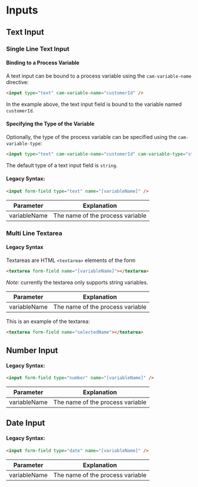 # Inputs

## Text Input

### Single Line Text Input

#### Binding to a Process Variable

A text input can be bound to a process variable using the `cam-variable-name` directive:

```html
<input type="text" cam-variable-name="customerId" />
```

In the example above, the text input field is bound to the variable named `customerId`.

#### Specifying the Type of the Variable

Optionally, the type of the process variable can be specified using the `cam-variable-type`:


```html
<input type="text" cam-variable-name="customerId" cam-variable-type="string" />
```

The default type of a text input field is `string`.

#### Legacy Syntax:

```html
<input form-field type="text" name="[variableName]" />
```

Parameter | Explanation
--------- | -----------
variableName | The name of the process variable 

### Multi Line Textarea

#### Legacy Syntax

Textareas are HTML `<textarea>` elements of the form

```html
<textarea form-field name="[variableName]"></textarea>
```

*Note:* currently the textarea only supports string variables.

Parameter | Explanation
--------- | -----------
variableName | The name of the process variable 

This is an example of the textarea:

```html
<textarea form-field name="selectedName"></textarea>
```

## Number Input

#### Legacy Syntax:

```html
<input form-field type="number" name="[variableName]" />
```

Parameter | Explanation
--------- | -----------
variableName | The name of the process variable


## Date Input

#### Legacy Syntax:

```html
<input form-field type="date" name="[variableName]" />
```

Parameter | Explanation
--------- | -----------
variableName | The name of the process variable


